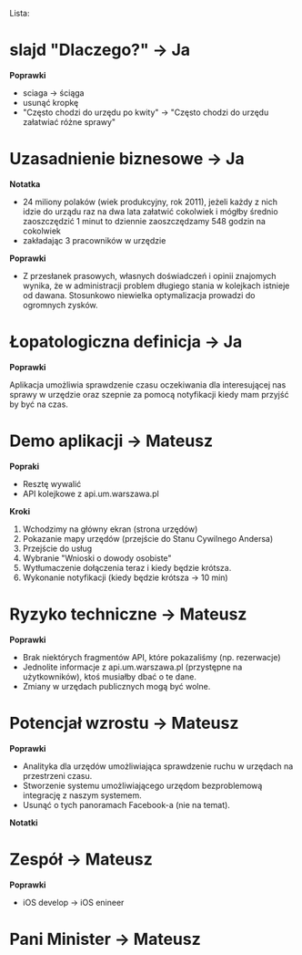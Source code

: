 Lista:

# slajd "Dlaczego?" -> Ja

**Poprawki**
- sciaga -> ściąga
- usunąć kropkę
- "Często chodzi do urzędu po kwity" -> "Często chodzi do urzędu załatwiać różne sprawy"

# Uzasadnienie biznesowe -> Ja

**Notatka**
- 24 miliony polaków (wiek produkcyjny, rok 2011), jeżeli każdy z nich idzie do urządu raz na dwa lata załatwić cokolwiek i mógłby średnio zaoszczędzić 1 minut to dziennie zaoszczędzamy 548 godzin na cokolwiek
- zakładając 3 pracowników w urzędzie 

**Poprawki**
- Z przesłanek prasowych, własnych doświadczeń i opinii znajomych wynika, że w administracji problem długiego stania w kolejkach istnieje od dawana. Stosunkowo niewielka optymalizacja prowadzi do ogromnych zysków.

# Łopatologiczna definicja -> Ja

**Poprawki**

Aplikacja umożliwia sprawdzenie czasu oczekiwania dla interesującej nas sprawy w urzędzie oraz szepnie za pomocą notyfikacji kiedy mam przyjść by być na czas.

# Demo aplikacji -> Mateusz

**Popraki**

* Resztę wywalić 
* API kolejkowe z api.um.warszawa.pl

**Kroki**

1. Wchodzimy na główny ekran (strona urzędów)
2. Pokazanie mapy urzędów (przejście do Stanu Cywilnego Andersa)
3. Przejście do usług
4. Wybranie "Wnioski o dowody osobiste"
5. Wytłumaczenie dołączenia teraz i kiedy będzie krótsza.
6. Wykonanie notyfikacji (kiedy będzie krótsza -> 10 min)

# Ryzyko techniczne -> Mateusz

**Poprawki**

- Brak niektórych fragmentów API, które pokazaliśmy (np. rezerwacje)
- Jednolite informacje z api.um.warszawa.pl (przystępne na użytkowników), ktoś musiałby dbać o te dane.
- Zmiany w urzędach publicznych mogą być wolne.

# Potencjał wzrostu -> Mateusz

**Poprawki**

- Analityka dla urzędów umożliwiająca sprawdzenie ruchu w urzędach na przestrzeni czasu. 
- Stworzenie systemu umożliwiającego urzędom bezproblemową integrację z naszym systemem.
- Usunąć o tych panoramach Facebook-a (nie na temat).

**Notatki**

# Zespół -> Mateusz

**Poprawki**

- iOS develop -> iOS enineer

# Pani Minister -> Mateusz

